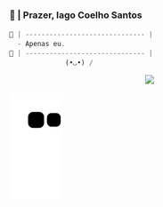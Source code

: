 ### 🤔 | Prazer, Iago Coelho Santos

~~~javascript
🐊 | ------------------------------ |  
  - Apenas eu.
🐊 | ------------------------------ | 
              (•◡•) /
~~~
  
<div align="center">
 <img src="https://i.ibb.co/yP3sPyg/dino.gif">
</div>
  
   ![Snake animation](https://github.com/4Cheedar/4Cheedar/blob/output/github-contribution-grid-snake.svg)
